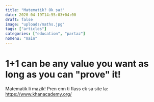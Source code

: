 ```yaml
---
title: "Matematik? Ok sa!"
date: 2020-04-19T14:55:03+04:00
draft: false
image: "uploads/maths.jpg"
tags: ["articles"]
categories: ["education", "partaz"]
nomenu: "main"
---
```


# 1+1 can be any value you want as long as you can "prove" it!

Matematik li mazik! Pren enn ti flass ek sa site la: https://www.khanacademy.org/
